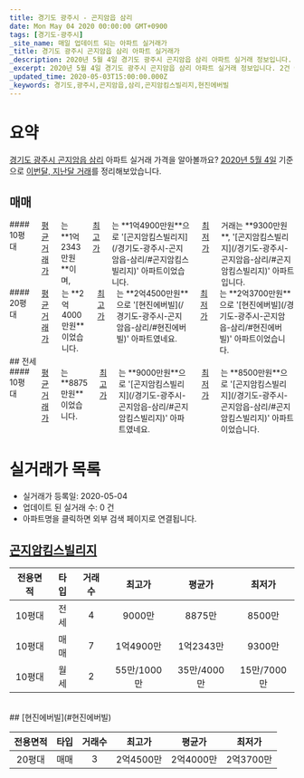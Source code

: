 ```yaml
---
title: 경기도 광주시 - 곤지암읍 삼리
date: Mon May 04 2020 00:00:00 GMT+0900
tags: [경기도-광주시]
_site_name: 매일 업데이트 되는 아파트 실거래가
_title: 경기도 광주시 곤지암읍 삼리 아파트 실거래가
_description: 2020년 5월 4일 경기도 광주시 곤지암읍 삼리 아파트 실거래 정보입니다. 2건 아파트 정보가 있습니다.
_excerpt: 2020년 5월 4일 경기도 광주시 곤지암읍 삼리 아파트 실거래 정보입니다. 2건 아파트 정보가 있습니다.
_updated_time: 2020-05-03T15:00:00.000Z
_keywords: 경기도,광주시,곤지암읍,삼리,곤지암킴스빌리지,현진에버빌
---
```





# 요약
<ins>경기도 광주시 곤지암읍 삼리</ins> 아파트 실거래 가격을 알아볼까요? <ins>2020년 5월 4일</ins> 기준으로 <ins>이번달, 지난달 거래</ins>를 정리해보았습니다.

## 매매
<div class="container">
<div class="six columns" markdown="1">
#### 10평대
<ins>평균 거래가</ins>는 **1억2343만원**이며, <ins>최고가</ins>는 **1억4900만원**으로 '[곤지암킴스빌리지](/경기도-광주시-곤지암읍-삼리/#곤지암킴스빌리지)' 아파트이었습니다. <ins>최저가</ins> 거래는 **9300만원**, '[곤지암킴스빌리지](/경기도-광주시-곤지암읍-삼리/#곤지암킴스빌리지)' 아파트입니다.
</div>
<div class="six columns" markdown="1">
#### 20평대
<ins>평균 거래가</ins>는 **2억4000만원**이었습니다. <ins>최고가</ins>는 **2억4500만원**으로 '[현진에버빌](/경기도-광주시-곤지암읍-삼리/#현진에버빌)' 아파트였네요. <ins>최저가</ins>는 **2억3700만원**으로 '[현진에버빌](/경기도-광주시-곤지암읍-삼리/#현진에버빌)' 아파트이었습니다.
</div>
</div>
## 전세
<div class="container">
<div class="twelve columns" markdown="1">
#### 10평대
<ins>평균 거래가</ins>는 **8875만원**이었습니다. <ins>최고가</ins>는 **9000만원**으로 '[곤지암킴스빌리지](/경기도-광주시-곤지암읍-삼리/#곤지암킴스빌리지)' 아파트였네요. <ins>최저가</ins>는 **8500만원**으로 '[곤지암킴스빌리지](/경기도-광주시-곤지암읍-삼리/#곤지암킴스빌리지)' 아파트이었습니다.
</div>
</div>



# 실거래가 목록
- 실거래가 등록일: 2020-05-04
- 업데이트 된 실거래 수: 0 건
- 아파트명을 클릭하면 외부 검색 페이지로 연결됩니다.

## [곤지암킴스빌리지](#곤지암킴스빌리지)

|전용면적|타입|거래수|최고가|평균가|최저가|
|:---:|:---:|:---:|:---:|:---:|:---:|
|10평대|<span class="deal-type-2">전세</span>|4|9000만|8875만|8500만|
|10평대|<span class="deal-type-1">매매</span>|7|1억4900만|1억2343만|9300만|
|10평대|<span class="deal-type-3">월세</span>|2|55만/1000만|35만/4000만|15만/7000만|

<br/>
## [현진에버빌](#현진에버빌)

|전용면적|타입|거래수|최고가|평균가|최저가|
|:---:|:---:|:---:|:---:|:---:|:---:|
|20평대|<span class="deal-type-1">매매</span>|3|2억4500만|2억4000만|2억3700만|

<br/>




